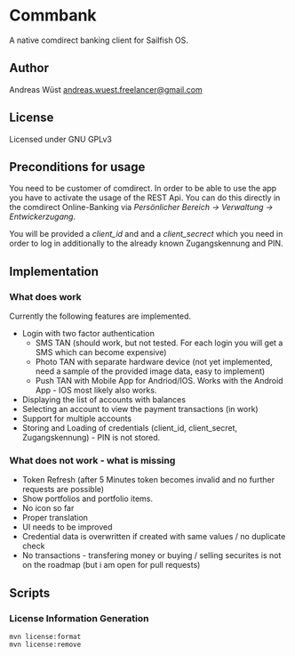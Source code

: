 
# Commbank
A native comdirect banking client for Sailfish OS.

## Author
Andreas Wüst [andreas.wuest.freelancer@gmail.com](mailto:andreas.wuest.freelancer@gmail.com)

## License
Licensed under GNU GPLv3

## Preconditions for usage

You need to be customer of comdirect. In order to be able to use the app you have to activate
the usage of the REST Api. You can do this directly in the comdirect Online-Banking via 
*Persönlicher Bereich -> Verwaltung -> Entwickerzugang*.

You will be provided a *client_id* and and a *client_secrect* which you need in order to log in
additionally to the already known Zugangskennung and PIN.

## Implementation

### What does work

Currently the following features are implemented.

- Login with two factor authentication
    - SMS TAN (should work, but not tested. For each login you will get a SMS which can become expensive)
    - Photo TAN with separate hardware device (not yet implemented, need a sample of the provided image data, easy to implement)
    - Push TAN with Mobile App for Andriod/IOS. Works with the Android App - IOS most likely also works.
- Displaying the list of accounts with balances
- Selecting an account to view the payment transactions (in work)
- Support for multiple accounts
- Storing and Loading of credentials (client_id, client_secret, Zugangskennung) - PIN is not stored.

### What does not work - what is missing

- Token Refresh (after 5 Minutes token becomes invalid and no further requests are possible)
- Show portfolios and portfolio items.
- No icon so far
- Proper translation
- UI needs to be improved
- Credential data is overwritten if created with same values / no duplicate check
- No transactions - transfering money or buying / selling securites is not on the roadmap (but i am open for pull requests)


## Scripts

### License Information Generation

```
mvn license:format
mvn license:remove
```
